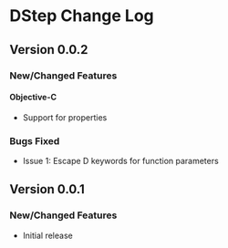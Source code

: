 # DStep Change Log

## Version 0.0.2
### New/Changed Features

#### Objective-C
* Support for properties

### Bugs Fixed

* Issue 1: Escape D keywords for function parameters

## Version 0.0.1
### New/Changed Features

* Initial release
